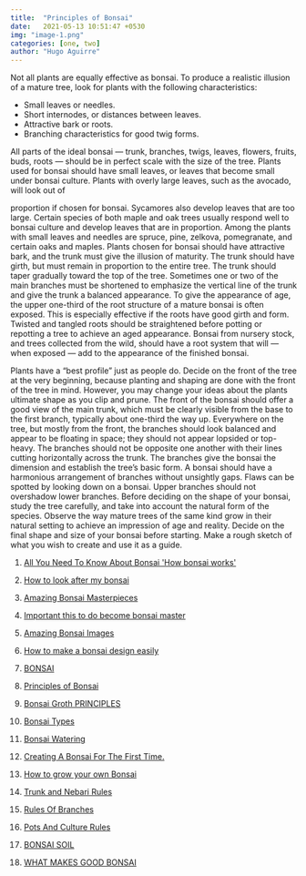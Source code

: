 ```yaml
---
title:  "Principles of Bonsai"
date:   2021-05-13 10:51:47 +0530
img: "image-1.png"
categories: [one, two]
author: "Hugo Aguirre"
---
```



Not all plants are equally effective as bonsai. To produce a realistic illusion of a mature tree, look for plants
with the following characteristics:

<!--adsense-->

- Small leaves or needles.
- Short internodes, or distances between leaves.
- Attractive bark or roots.
- Branching characteristics for good twig forms.


All parts of the ideal bonsai — trunk, branches, twigs, leaves, flowers, fruits, buds, roots — should be in
perfect scale with the size of the tree. Plants used for bonsai should have small leaves, or leaves that
become small under bonsai culture. Plants with overly large leaves, such as the avocado, will look out of

<!--adsense-->

proportion if chosen for bonsai. Sycamores also develop leaves that are too large. Certain species of both
maple and oak trees usually respond well to bonsai culture and develop leaves that are in proportion.
Among the plants with small leaves and needles are spruce, pine, zelkova, pomegranate, and certain oaks
and maples.
Plants chosen for bonsai should have attractive bark, and the trunk must give the illusion of maturity. The
trunk should have girth, but must remain in proportion to the entire tree. The trunk should taper gradually
toward the top of the tree. Sometimes one or two of the main branches must be shortened to emphasize the
vertical line of the trunk and give the trunk a balanced appearance.
To give the appearance of age, the upper one-third of the root structure of a mature bonsai is often exposed.
This is especially effective if the roots have good girth and form. Twisted and tangled roots should be
straightened before potting or repotting a tree to achieve an aged appearance. Bonsai from nursery stock,
and trees collected from the wild, should have a root system that will — when exposed — add to the
appearance of the finished bonsai.
<!--adsense-->

Plants have a “best profile” just as people do. Decide on the front of the tree at the very beginning, because
planting and shaping are done with the front of the tree in mind. However, you may change your ideas
about the plants ultimate shape as you clip and prune.
The front of the bonsai should offer a good view of the main trunk, which must be clearly visible from the
base to the first branch, typically about one-third the way up. Everywhere on the tree, but mostly from the
front, the branches should look balanced and appear to be floating in space; they should not appear lopsided or top-heavy. The branches should not be opposite one another with their lines cutting horizontally
across the trunk. The branches give the bonsai the dimension and establish the tree’s basic form.
A bonsai should have a harmonious arrangement of branches without unsightly gaps. Flaws can be spotted
by looking down on a bonsai. Upper branches should not overshadow lower branches.
Before deciding on the shape of your bonsai, study the tree carefully, and take into account the natural form
of the species. Observe the way mature trees of the same kind grow in their natural setting to achieve an
impression of age and reality.
Decide on the final shape and size of your bonsai before starting. Make a rough sketch of what you wish to
create and use it as a guide. 



1. [All You Need To Know About Bonsai 'How bonsai works'](https://japanbonsaigarden.com/posts/bonsai_care/)
2. [How to look after my bonsai](https://japanbonsaigarden.com/posts/how_to_carering_your_bonsai/)
3. [Amazing Bonsai Masterpieces](https://japanbonsaigarden.com/posts/masterpieses1/)
4. [Important this to do become bonsai master](https://japanbonsaigarden.com/posts/masterpieses2/)
5. [Amazing Bonsai Images](https://japanbonsaigarden.com/posts/bonsaipost1/)
6. [How to make a bonsai design easily](https://japanbonsaigarden.com/posts/lerningguide1/)
7. [BONSAI](https://japanbonsaigarden.com/posts/introduction/)
8. [Principles of Bonsai](https://japanbonsaigarden.com/posts/principlesofbonsai/)
9. [Bonsai Groth PRINCIPLES](https://japanbonsaigarden.com/posts/bonsaigrouthprincipals/)
10. [Bonsai Types](https://japanbonsaigarden.com/posts/bonsaitypes/)
11. [Bonsai Watering](https://japanbonsaigarden.com/posts/bonsaiwatering/)
12. [Creating A Bonsai For The First Time.](https://japanbonsaigarden.com/posts/biginnerbasics/)
13. [How to grow your own Bonsai](https://japanbonsaigarden.com/posts/bonsaigrowing/)
14. [Trunk and Nebari Rules](https://japanbonsaigarden.com/posts/rulesofbonsai/)
15. [Rules Of Branches](https://japanbonsaigarden.com/posts/rulesofbranches/)
16. [Pots And Culture Rules](https://japanbonsaigarden.com/posts/potsandculturerules/)
17. [BONSAI SOIL](https://japanbonsaigarden.com/posts/bonsaisoil/)

18. [WHAT MAKES GOOD BONSAI](https://japanbonsaigarden.com/posts/whatmakesgoodbonsai/)
